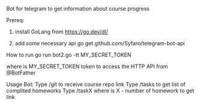 Bot for telegram to get information about course progress

Prereq:
1) install GoLang from https://go.dev/dl/

2) add some necessary api
go get github.com/Syfaro/telegram-bot-api

How to run
go run bot2.go -tt MY_SECRET_TOKEN

where is MY_SECRET_TOKEN token to access the HTTP API from @BotFather

Usage Bot:
Type /git to receive course repo link
Type /tasks to get list of complited homeworks
Type /taskX where is X - number of homework to get link

